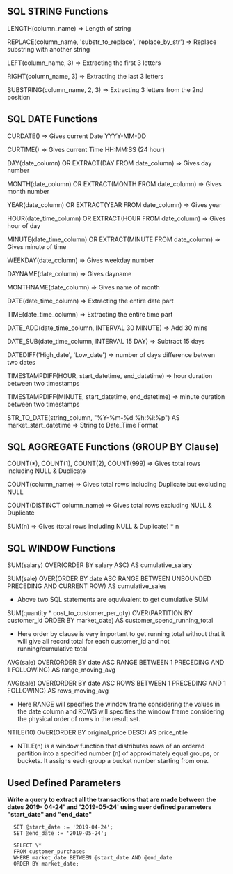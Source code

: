 ## SQL STRING Functions

LENGTH(column_name) => Length of string

REPLACE(column_name, 'substr_to_replace', 'replace_by_str') => Replace substring with another string

LEFT(column_name, 3) => Extracting the first 3 letters

RIGHT(column_name, 3) => Extracting the last 3 letters

SUBSTRING(column_name, 2, 3) => Extracting 3 letters from the 2nd position

## SQL DATE Functions

CURDATE() => Gives current Date YYYY-MM-DD

CURTIME() => Gives current Time HH:MM:SS (24 hour)

DAY(date_column) OR EXTRACT(DAY FROM date_column) => Gives day number

MONTH(date_column) OR EXTRACT(MONTH FROM date_column) => Gives month number 

YEAR(date_column) OR EXTRACT(YEAR FROM date_column) => Gives year

HOUR(date_time_column) OR EXTRACT(HOUR FROM date_column) => Gives hour of day

MINUTE(date_time_column) OR EXTRACT(MINUTE FROM date_column) => Gives minute of time

WEEKDAY(date_column) => Gives weekday number

DAYNAME(date_column) => Gives dayname

MONTHNAME(date_column) => Gives name of month

DATE(date_time_column) => Extracting the entire date part

TIME(date_time_column) => Extracting the entire time part

DATE_ADD(date_time_column, INTERVAL 30 MINUTE) => Add 30 mins

DATE_SUB(date_time_column, INTERVAL 15 DAY) => Subtract 15 days

DATEDIFF('High_date', 'Low_date') => number of days difference betwen two dates

TIMESTAMPDIFF(HOUR, start_datetime, end_datetime) => hour duration between two timestamps

TIMESTAMPDIFF(MINUTE, start_datetime, end_datetime) => minute duration between two timestamps

STR_TO_DATE(string_column, "%Y-%m-%d %h:%i:%p") AS market_start_datetime => String to Date_Time Format

## SQL AGGREGATE Functions (GROUP BY Clause)

COUNT(\*), COUNT(1), COUNT(2), COUNT(999) => Gives total rows including NULL & Duplicate

COUNT(column_name) => Gives total rows including Duplicate but excluding NULL

COUNT(DISTINCT column_name) => Gives total rows excluding NULL & Duplicate

SUM(n) => Gives (total rows including NULL & Duplicate) \* n

## SQL WINDOW Functions

SUM(salary) OVER(ORDER BY salary ASC) AS cumulative_salary

SUM(sale) OVER(ORDER BY date ASC RANGE BETWEEN UNBOUNDED PRECEDING AND CURRENT ROW) AS cumulative_sales 

- Above two SQL statements are equvivalent to get cumulative SUM

SUM(quantity \* cost_to_customer_per_qty) OVER(PARTITION BY customer_id ORDER BY market_date) AS customer_spend_running_total

- Here order by clause is very important to get running total without that it will give all record total for each customer_id and not running/cumulative total

AVG(sale) OVER(ORDER BY date ASC RANGE BETWEEN 1 PRECEDING AND 1 FOLLOWING) AS range_moving_avg

AVG(sale) OVER(ORDER BY date ASC ROWS BETWEEN 1 PRECEDING AND 1 FOLLOWING) AS rows_moving_avg

- Here RANGE will specifies the window frame considering the values in the date column and ROWS will specifies the window frame considering the physical order of rows in the result set.

NTILE(10) OVER(ORDER BY original_price DESC) AS price_ntile

- NTILE(n) is a window function that distributes rows of an ordered partition into a specified number (n) of approximately equal groups, or buckets. It assigns each group a bucket number starting from one.

## Used Defined Parameters

**Write a query to extract all the transactions that are made between the dates 2019- 04-24' and '2019-05-24' using user defined parameters "start_date" and "end_date"**
```SQL:
  SET @start_date := '2019-04-24';
  SET @end_date := '2019-05-24';
  
  SELECT \* 
  FROM customer_purchases
  WHERE market_date BETWEEN @start_date AND @end_date
  ORDER BY market_date;
```
